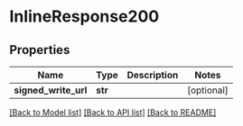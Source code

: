 # InlineResponse200

## Properties
Name | Type | Description | Notes
------------ | ------------- | ------------- | -------------
**signed_write_url** | **str** |  | [optional] 

[[Back to Model list]](../README.md#documentation-for-models) [[Back to API list]](../README.md#documentation-for-api-endpoints) [[Back to README]](../README.md)

